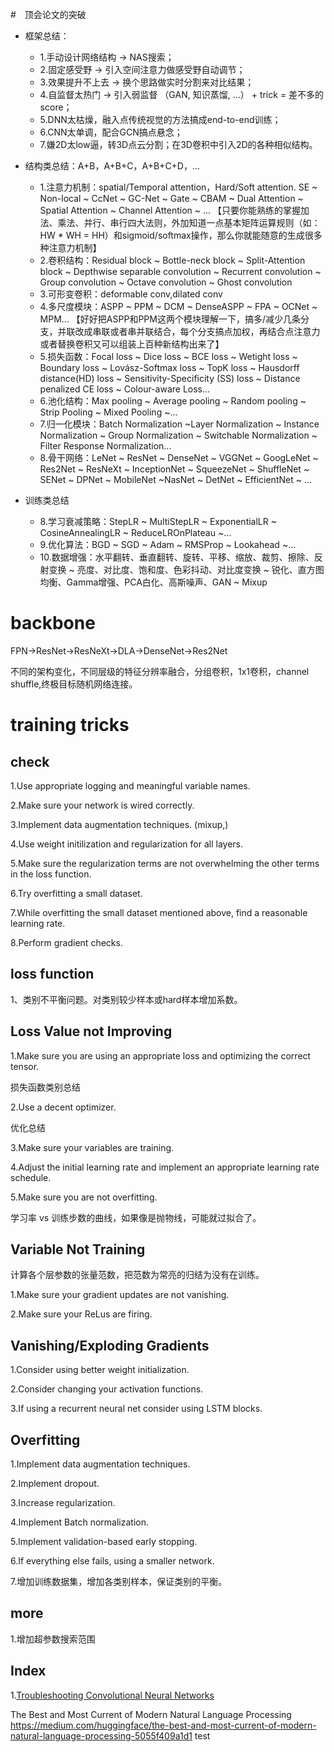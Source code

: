 #　顶会论文的突破

- 框架总结： 
  - 1.手动设计网络结构 -> NAS搜索； 
  - 2.固定感受野 -> 引入空间注意力做感受野自动调节；
  - 3.效果提升不上去 -> 换个思路做实时分割来对比结果；
  - 4.自监督太热门 -> 引入弱监督 （GAN, 知识蒸馏, ...） + trick = 差不多的score；
  - 5.DNN太枯燥，融入点传统视觉的方法搞成end-to-end训练；
  - 6.CNN太单调，配合GCN搞点悬念；
  - 7.嫌2D太low逼，转3D点云分割；在3D卷积中引入2D的各种相似结构。

- 结构类总结：A+B，A+B+C，A+B+C+D，... 

  - 1.注意力机制：spatial/Temporal attention，Hard/Soft attention.
    SE ~ Non-local ~ CcNet ~ GC-Net ~ Gate ~ CBAM ~ Dual Attention ~ Spatial Attention ~ Channel Attention ~ ... 
  【只要你能熟练的掌握加法、乘法、并行、串行四大法则，外加知道一点基本矩阵运算规则（如：HW * WH = HH）和sigmoid/softmax操作，那么你就能随意的生成很多种注意力机制】 
  - 2.卷积结构：Residual block ~ Bottle-neck block ~ Split-Attention block ~ Depthwise separable convolution ~ Recurrent convolution ~ Group convolution  ~ Octave convolution ~ Ghost convolution 
  - 3.可形变卷积：deformable conv,dilated conv
  - 4.多尺度模块：ASPP ~ PPM ~ DCM ~ DenseASPP ~ FPA ~ OCNet ~ MPM... 【好好把ASPP和PPM这两个模块理解一下，搞多/减少几条分支，并联改成串联或者串并联结合，每个分支搞点加权，再结合点注意力或者替换卷积又可以组装上百种新结构出来了】 
  - 5.损失函数：Focal loss ~ Dice loss ~ BCE loss ~ Wetight loss ~ Boundary loss ~ Lovász-Softmax loss ~ TopK loss ~ Hausdorff distance(HD) loss ~ Sensitivity-Specificity (SS) loss ~ Distance penalized CE loss ~ Colour-aware Loss...
  - 6.池化结构：Max pooling ~ Average pooling ~ Random pooling ~ Strip Pooling ~ Mixed Pooling ~...
  - 7.归一化模块：Batch Normalization ~Layer Normalization ~ Instance Normalization ~ Group Normalization ~ Switchable Normalization ~ Filter Response Normalization...
  - 8.骨干网络：LeNet ~ ResNet ~ DenseNet ~ VGGNet ~ GoogLeNet ~ Res2Net ~ ResNeXt ~ InceptionNet ~ SqueezeNet ~ ShuffleNet ~ SENet ~ DPNet ~ MobileNet ~NasNet ~ DetNet ~ EfficientNet ~ ...

- 训练类总结  
  - 8.学习衰减策略：StepLR ~ MultiStepLR ~ ExponentialLR ~ CosineAnnealingLR ~ ReduceLROnPlateau ~...
  - 9.优化算法：BGD ~ SGD ~ Adam ~ RMSProp ~ Lookahead ~...
  - 10.数据增强：水平翻转、垂直翻转、旋转、平移、缩放、裁剪、擦除、反射变换 ~ 亮度、对比度、饱和度、色彩抖动、对比度变换 ~ 锐化、直方图均衡、Gamma增强、PCA白化、高斯噪声、GAN ~ Mixup


# backbone
FPN->ResNet->ResNeXt->DLA->DenseNet->Res2Net

不同的架构变化，不同层级的特征分辨率融合，分组卷积，1x1卷积，channel shuffle,终极目标随机网络连接。


# training tricks

## check 

1.Use appropriate logging and meaningful variable names.
 
2.Make sure your network is wired correctly.

3.Implement data augmentation techniques. (mixup,)

4.Use weight initilization and regularization for all layers. 

5.Make sure the regularization terms are not overwhelming the other terms in the loss function.

6.Try overfitting a small dataset.

7.While overfitting the small dataset mentioned above, find a reasonable learning rate. 

8.Perform gradient checks.


## loss function

1、类别不平衡问题。对类别较少样本或hard样本增加系数。

## Loss Value not Improving

1.Make sure you are using an appropriate loss and optimizing the correct tensor.

损失函数类别总结

2.Use a decent optimizer. 

优化总结

3.Make sure your variables are training. 

4.Adjust the initial learning rate and implement an appropriate learning rate schedule. 

5.Make sure you are not overfitting.

学习率 vs 训练步数的曲线，如果像是抛物线，可能就过拟合了。

## Variable Not Training

计算各个层参数的张量范数，把范数为常亮的归结为没有在训练。

1.Make sure your gradient updates are not vanishing.

2.Make sure your ReLus are firing.

## Vanishing/Exploding Gradients

1.Consider using better weight initialization. 

2.Consider changing your activation functions. 

3.If using a recurrent neural net consider using LSTM blocks.

## Overfitting

1.Implement data augmentation techniques.

2.Implement dropout. 

3.Increase regularization.

4.Implement Batch normalization. 

5.Implement validation-based early stopping. 

6.If everything else fails, using a smaller network.

7.增加训练数据集，增加各类别样本，保证类别的平衡。

## more

1.增加超参数搜索范围

## Index 

1.[Troubleshooting Convolutional Neural Networks](https://gist.github.com/zeyademam/0f60821a0d36ea44eef496633b4430fc#before-troubleshooting)

The Best and Most Current of Modern Natural Language Processing
https://medium.com/huggingface/the-best-and-most-current-of-modern-natural-language-processing-5055f409a1d1
test